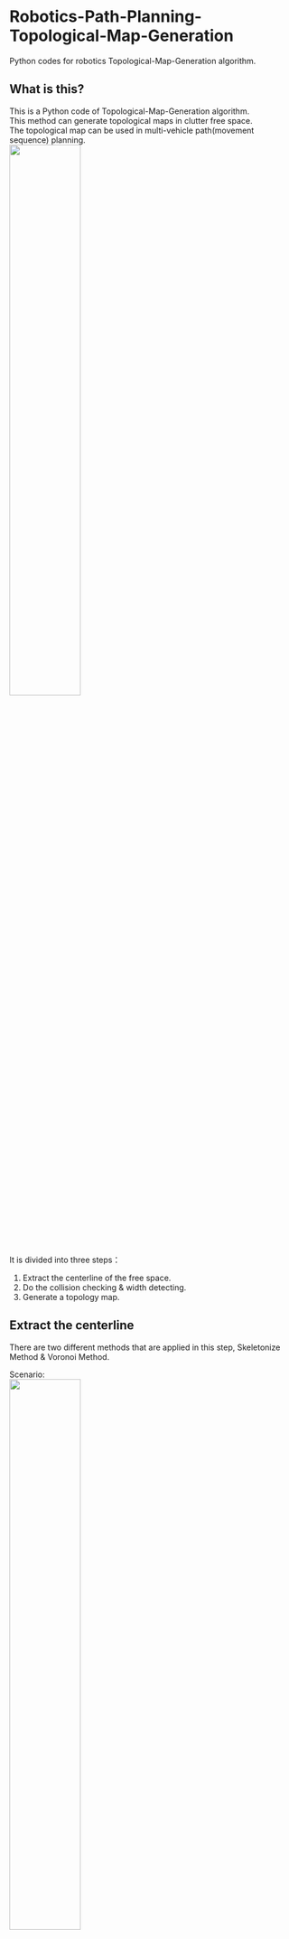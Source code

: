 # Robotics-Path-Planning-Topological-Map-Generation
Python codes for robotics Topological-Map-Generation algorithm.
## What is this?
This is a Python code of Topological-Map-Generation algorithm. <br>
This method can generate topological maps in clutter free space. <br>
The topological map can be used in multi-vehicle path(movement sequence) planning. <br>
<img src="https://github.com/ChenBohan/Robotics-Path-Planning-Topological-Map-Generation/blob/master/pic/multi-vehicle%20scenario.png" width = "50%" height = "50%" div align=center />

It is divided into three steps： 
1. Extract the centerline of the free space.<br>
2. Do the collision checking & width detecting.<br>
3. Generate a topology map.<br>

## Extract the centerline
There are two different methods that are applied in this step, Skeletonize Method & Voronoi Method.

Scenario:<br>
<img src="https://github.com/ChenBohan/Robotics-Path-Planning-Topological-Map-Generation/blob/master/pic/scenario.png" width = "50%" height = "50%" div align=center />

Grid-based Map:<br>
<img src="https://github.com/ChenBohan/Robotics-Path-Planning-Topological-Map-Generation/blob/master/pic/Grid-based%20map.png" width = "50%" height = "50%" div align=center />

Centerline:<br>
<img src="https://github.com/ChenBohan/Robotics-Path-Planning-Topological-Map-Generation/blob/master/pic/The%20centerline%20of%20the%20road.png" width = "50%" height = "50%" div align=center />

### Skeletonize
Skeletonization reduces binary objects to 1 pixel wide representations.<br> 
This can be useful for feature extraction, or representing an object’s topology.<br>
<img src="https://github.com/ChenBohan/Robotics-Path-Planning-Topological-Map-Generation/blob/master/pic/skeletonize.png" width = "40%" height = "40%" div align=center />

### Voronoi
<img src="https://github.com/ChenBohan/Robotics-Path-Planning-Topological-Map-Generation/blob/master/pic/Learning%20metric-topological%20maps%20for%20indoor%20mobile%20robot%20navigation.png" width = "60%" height = "60%" div align=center />

Ref:
[Learning metric-topological maps for indoor mobile robot navigation](https://www.ri.cmu.edu/pub_files/pub1/thrun_sebastian_1996_1/thrun_sebastian_1996_1.pdf "Learning metric-topological maps for indoor mobile robot navigation")

## Collision checking & Width Detecting
Refine the centerline.

<img src="https://github.com/ChenBohan/Robotics-Path-Planning-Topological-Map-Generation/blob/master/pic/checking%26detecting.png" width = "40%" height = "40%" div align=center />

<img src="https://github.com/ChenBohan/Robotics-Path-Planning-Topological-Map-Generation/blob/master/pic/distance.png" width = "40%" height = "40%" div align=center />

## Generate a Topological Map
According to the rules, generate a topology map based on the centerline.

<img src="https://github.com/ChenBohan/Robotics-Path-Planning-Topological-Map-Generation/blob/master/pic/Topological%20map.png" width = "40%" height = "40%" div align=center />

